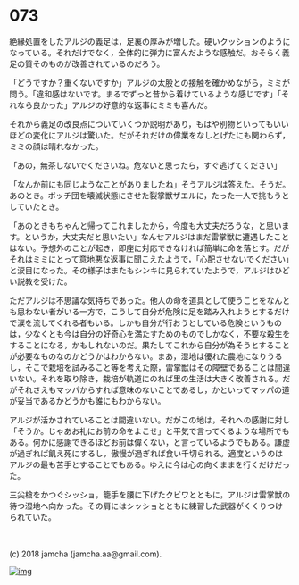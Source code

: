 # 073

絶縁処置をしたアルジの義足は，足裏の厚みが増した。硬いクッションのようになっている。それだけでなく，全体的に弾力に富んだような感触だ。おそらく義足の質そのものが改善されているのだろう。  

「どうですか？重くないですか」アルジの太股との接触を確かめながら，ミミが問う。「違和感はないです。まるでずっと昔から着けているような感じです」「それなら良かった」アルジの好意的な返事にミミも喜んだ。  

それから義足の改良点についていくつか説明があり，もはや別物といってもいいほどの変化にアルジは驚いた。だがそれだけの偉業をなしとげたにも関わらず，ミミの顔は晴れなかった。  

「あの，無茶しないでくださいね。危ないと思ったら，すぐ逃げてください」  

「なんか前にも同じようなことがありましたね」そうアルジは答えた。そうだ。あのとき。ボッチ団を壊滅状態にさせた裂掌獣ザエルに，たった一人で挑もうとしていたとき。  

「あのときもちゃんと帰ってこれましたから，今度も大丈夫だろうな，と思います。というか，大丈夫だと思いたい」なんせアルジはまだ雷掌獣に遭遇したことはない。予想外のことが起き，即座に対応できなければ簡単に命を落とす。だがそれはミミにとって意地悪な返事に聞こえたようで，「心配させないでください」と涙目になった。その様子はまたもシンキに見られていたようで，アルジはひどい説教を受けた。  

ただアルジは不思議な気持ちであった。他人の命を道具として使うことをなんとも思わない者がいる一方で，こうして自分が危険に足を踏み入れようとするだけで涙を流してくれる者もいる。しかも自分が行おうとしている危険というものは，少なくとも今は自分の好奇心を満たすためのものでしかなく，不要な殺生をすることになる，かもしれないのだ。果たしてこれから自分が為そうとすることが必要なものなのかどうかはわからない。まあ，湿地は優れた農地になりうるし，そこで栽培を試みること等を考えた際，雷掌獣はその障壁であることは間違いない。それを取り除き，栽培が軌道にのれば里の生活は大きく改善される。だがそれさえもマッパからすれば意味のないことであるし，かといってマッパの道が妥当であるかどうかも誰にもわからない。  

アルジが活かされていることは間違いない。だがこの地は，それへの感謝に対し「そうか。じゃあお礼にお前の命をよこせ」と平気で言ってくるような場所でもある。何かに感謝できるほどお前は偉くない，と言っているようでもある。謙虚が過ぎれば飢え死にするし，傲慢が過ぎれば食い千切られる。適度というのはアルジの最も苦手とすることでもある。ゆえに今は心の向くままを行くだけだった。  

三尖槍をかつぐシッショ，籠手を腰に下げたクビワとともに，アルジは雷掌獣の待つ湿地へ向かった。その肩にはシッショとともに練習した武器がくくりつけられていた。  

<br>  
<br>  
(c) 2018 jamcha (jamcha.aa@gmail.com).  

[![img](http://i.creativecommons.org/l/by-nc-sa/4.0/88x31.png)](http://creativecommons.org/licenses/by-nc-sa/4.0/deed)